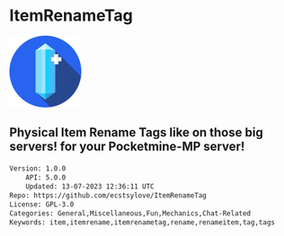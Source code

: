 # ItemRenameTag
<img src="https://raw.githubusercontent.com/iLVOEWOCK/ItemRenameTag/ecd3e7e8b076774b2b7c45ef9e0a697869599c90/icon.png" width="128" height="128" />

## Physical Item Rename Tags like on those big servers! for your Pocketmine-MP server!
```properties
Version: 1.0.0
    API: 5.0.0
    Updated: 13-07-2023 12:36:11 UTC
Repo: https://github.com/ecstsylove/ItemRenameTag
License: GPL-3.0
Categories: General,Miscellaneous,Fun,Mechanics,Chat-Related
Keywords: item,itemrename,itemrenametag,rename,renameitem,tag,tags
```
